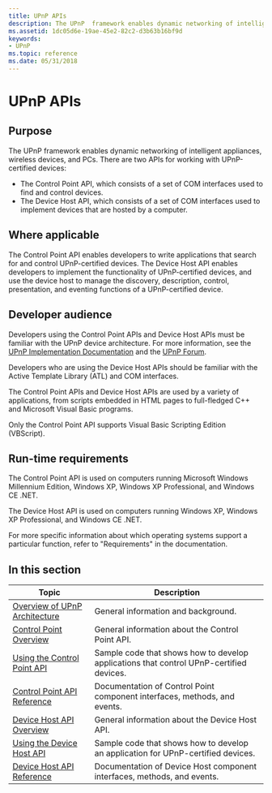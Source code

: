 ```yaml
---
title: UPnP APIs
description: The UPnP  framework enables dynamic networking of intelligent appliances, wireless devices, and PCs.
ms.assetid: 1dc05d6e-19ae-45e2-82c2-d3b63b16bf9d
keywords:
- UPnP
ms.topic: reference
ms.date: 05/31/2018
---
```


# UPnP APIs

## Purpose

The UPnP  framework enables dynamic networking of intelligent appliances, wireless devices, and PCs. There are two APIs for working with UPnP-certified devices:

-   The Control Point API, which consists of a set of COM interfaces used to find and control devices.
-   The Device Host API, which consists of a set of COM interfaces used to implement devices that are hosted by a computer.

## Where applicable

The Control Point API enables developers to write applications that search for and control UPnP-certified devices. The Device Host API enables developers to implement the functionality of UPnP-certified devices, and use the device host to manage the discovery, description, control, presentation, and eventing functions of a UPnP-certified device.

## Developer audience

Developers using the Control Point APIs and Device Host APIs must be familiar with the UPnP device architecture. For more information, see the [UPnP Implementation Documentation](https://openconnectivity.org/wp-content/uploads/2017/05/upnpresources.zip) and the [UPnP Forum](https://openconnectivity.org/).

Developers who are using the Device Host APIs should be familiar with the Active Template Library (ATL) and COM interfaces.

The Control Point APIs and Device Host APIs are used by a variety of applications, from scripts embedded in HTML pages to full-fledged C++ and Microsoft Visual Basic programs.

Only the Control Point API supports Visual Basic Scripting Edition (VBScript).

## Run-time requirements

The Control Point API is used on computers running Microsoft Windows Millennium Edition, Windows XP, Windows XP Professional, and Windows CE .NET.

The Device Host API is used on computers running Windows XP, Windows XP Professional, and Windows CE .NET.

For more specific information about which operating systems support a particular function, refer to "Requirements" in the documentation.

## In this section



| Topic                                                                                          | Description                                                                                        |
|------------------------------------------------------------------------------------------------|----------------------------------------------------------------------------------------------------|
| [Overview of UPnP Architecture](overview-of-universal-plug-and-play.md)<br/>            | General information and background.<br/>                                                     |
| [Control Point Overview](control-point-api.md)<br/>                                     | General information about the Control Point API.<br/>                                        |
| [Using the Control Point API](using-the-control-point-api-with-upnp-technology.md)<br/> | Sample code that shows how to develop applications that control UPnP-certified devices.<br/> |
| [Control Point API Reference](control-point-api-with-upnp-technology-reference.md)<br/> | Documentation of Control Point component interfaces, methods, and events.<br/>               |
| [Device Host API Overview](device-host-api.md)<br/>                                     | General information about the Device Host API.<br/>                                          |
| [Using the Device Host API](using-the-device-host-api-with-upnp-technology.md)<br/>     | Sample code that shows how to develop an application for UPnP-certified devices.<br/>        |
| [Device Host API Reference](device-host-api-with-upnp-technology-reference.md)<br/>     | Documentation of Device Host component interfaces, methods, and events.<br/>                 |



 

 

 





